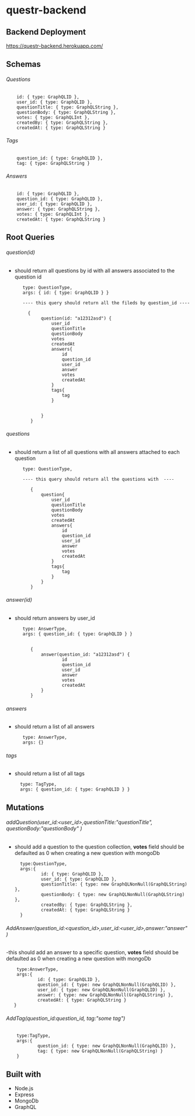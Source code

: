 # questr-backend

## Backend Deployment 
   https://questr-backend.herokuapp.com/


## Schemas

###### Questions
        id: { type: GraphQLID },
        user_id: { type: GraphQLID },
        questionTitle: { type: GraphQLString },
        questionBody: { type: GraphQLString },
        votes: { type: GraphQLInt },
        createdBy: { type: GraphQLString },
        createdAt: { type: GraphQLString }
        
###### Tags
        question_id: { type: GraphQLID },
        tag: { type: GraphQLString }

###### Answers
        id: { type: GraphQLID },
        question_id: { type: GraphQLID },
        user_id: { type: GraphQLID },
        answer: { type: GraphQLString },
        votes: { type: GraphQLInt },
        createdAt: { type: GraphQLString }


## Root Queries
       
###### question(id)

- should return all questions by id with all answers associated to the question id

         type: QuestionType,
         args: { id: { type: GraphQLID } }
         
         ---- this query should return all the fileds by question_id ----
         
           {
                question(id: "a12312asd") {
                    user_id
                    questionTitle
                    questionBody
                    votes
                    createdAt
                    answers{
                        id
                        question_id
                        user_id
                        answer
                        votes
                        createdAt
                    }
                    tags{
                        tag
                    }
                    
                    
                }
            }
         
###### questions 

- should return a list of all questions with all answers attached to each question

         type: QuestionType,
         
         ---- this query should return all the questions with  ----
         
            {
                question{
                    user_id
                    questionTitle
                    questionBody
                    votes
                    createdAt
                    answers{
                        id
                        question_id
                        user_id
                        answer
                        votes
                        createdAt
                    }
                    tags{
                        tag
                    }
                }
            }

         
###### answer(id)

- should return answers by user_id
        
         type: AnswerType,
         args: { question_id: { type: GraphQLID } }
         

            {
                answer(question_id: "a12312asd") {
                        id
                        question_id
                        user_id
                        answer
                        votes
                        createdAt
                }
            }



         
###### answers

- should return a list of all answers

         type: AnswerType,
         args: {}


###### tags

- should return a list of all tags

        type: TagType,
        args: { question_id: { type: GraphQLID } }

## Mutations

###### addQuestion(user_id:<user_id>,questionTitle:"questionTitle", questionBody:"questionBody" )

- should add a question to the question collection, **votes** field should be defaulted as 0 when creating a new question with mongoDb

        type:QuestionType,
        args:{
                id: { type: GraphQLID },
                user_id: { type: GraphQLID },
                questionTitle: { type: new GraphQLNonNull(GraphQLString) },
                questionBody: { type: new GraphQLNonNull(GraphQLString) },
                createdBy: { type: GraphQLString },
                createdAt: { type: GraphQLString }
        }

###### AddAnswer(question_id:<question_id>,user_id:<user_id>,answer:"answer" )

-this should add an answer to a specific question,  **votes** field should be defaulted as 0 when creating a new question with mongoDb

        type:AnswerType,
        args:{
                id: { type: GraphQLID },
                question_id: { type: new GraphQLNonNull(GraphQLID) },
                user_id: { type: new GraphQLNonNull(GraphQLID) },
                answer: { type: new GraphQLNonNull(GraphQLString) },
                createdAt: { type: GraphQLString }
       }
       
###### AddTag(question_id:question_id, tag:"some tag")


        type:TagType,
        args:{
                question_id: { type: new GraphQLNonNull(GraphQLID) },
                tag: { type: new GraphQLNonNull(GraphQLString) }
        }
        
      
## Built with

  - Node.js
  - Express
  - MongoDb
  - GraphQL
